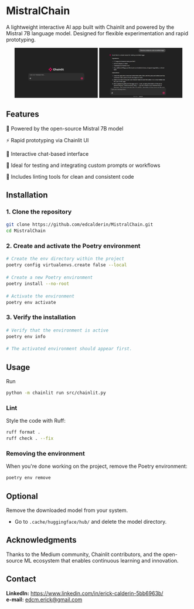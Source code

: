 # MistralChain
A lightweight interactive AI app built with Chainlit and powered by the Mistral 7B language model. Designed for flexible experimentation and rapid prototyping.

<p align="center">
  <img src="images/chat1.png" alt="Chat Screenshot 1" width="45%" />
  <img src="images/chat2.png" alt="Chat Screenshot 2" width="45%" />
</p>


## Features
🧠 Powered by the open-source Mistral 7B model

⚡ Rapid prototyping via Chainlit UI

💬 Interactive chat-based interface

🧪 Ideal for testing and integrating custom prompts or workflows

🧼 Includes linting tools for clean and consistent code

## Installation

### 1. Clone the repository
```bash
git clone https://github.com/edcalderin/MistralChain.git
cd MistralChain
```

### 2. Create and activate the Poetry environment
```bash
# Create the env directory within the project
poetry config virtualenvs.create false --local

# Create a new Poetry environment
poetry install --no-root

# Activate the environment
poetry env activate
```

### 3. Verify the installation
```bash
# Verify that the environment is active
poetry env info

# The activated environment should appear first.
```

## Usage
Run
```bash
python -m chainlit run src/chainlit.py
```

### Lint
Style the code with Ruff:

```bash
ruff format .
ruff check . --fix
```
### Removing the environment
When you're done working on the project, remove the Poetry environment:

```bash
poetry env remove
```

## Optional

Remove the downloaded model from your system.
* Go to `.cache/huggingface/hub/` and delete the model directory.

## Acknowledgments
Thanks to the Medium community, Chainlit contributors, and the open-source ML ecosystem that enables continuous learning and innovation.

## Contact
**LinkedIn:** https://www.linkedin.com/in/erick-calderin-5bb6963b/  
**e-mail:** edcm.erick@gmail.com

